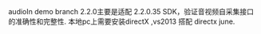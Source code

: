 audioIn demo branch 2.2.0主要是适配 2.2.0.35 SDK，验证音视频自采集接口的准确性和完整性.
本地pc上需要安装directX ,vs2013 搭配 directx june.
